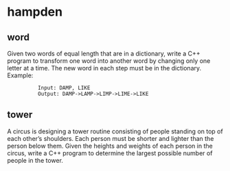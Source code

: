 # hampden

## word

Given two words of equal length that are in a dictionary, write a C++ program to transform one word into another word by changing only one letter at a time. The new word in each step must be in the dictionary. Example:

              Input: DAMP, LIKE
              Output: DAMP->LAMP->LIMP->LIME->LIKE

## tower

A circus is designing a tower routine consisting of people standing on top of each other’s shoulders. Each person must be shorter and lighter than the person below them. Given the heights and weights of each person in the circus, write a C++ program to determine the largest possible number of people in the tower.